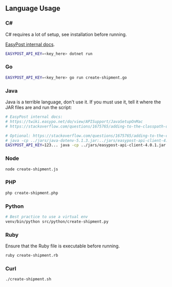 ## Language Usage

### C#

C# requires a lot of setup, see installation before running.

[EasyPost internal docs](https://twiki.easypo.net/do/view/APISupport/CSharpNETCoreOnMac).

```bash
EASYPOST_API_KEY=<key_here> dotnet run
```

### Go

```bash
EASYPOST_API_KEY=<key_here> go run create-shipment.go
```

### Java

Java is a terrible language, don't use it. If you must use it, tell it where the JAR files are and run the script:

```bash
# EasyPost internal docs:
# https://twiki.easypo.net/do/view/APISupport/JavaSetupOnMac
# https://stackoverflow.com/questions/1675765/adding-to-the-classpath-on-osx/11304846#11304846

# Optional: https://stackoverflow.com/questions/1675765/adding-to-the-classpath-on-osx/11304846#11304846
# java -cp ../jars/java-dotenv-5.1.3.jar:../jars/easypost-api-client-4.0.1.jar:../jars/gson-2.8.5.jar create-shipment.java
EASYPOST_API_KEY=123... java -cp ../jars/easypost-api-client-4.0.1.jar:../jars/gson-2.8.5.jar create-shipment.java
```

### Node

```bash
node create-shipment.js
```

### PHP

```bash
php create-shipment.php
```

### Python

```bash
# Best practice to use a virtual env
venv/bin/python src/python/create-shipment.py
```

### Ruby

Ensure that the Ruby file is executable before running.

```bash
ruby create-shipment.rb
```

### Curl

```bash
./create-shipment.sh
```

